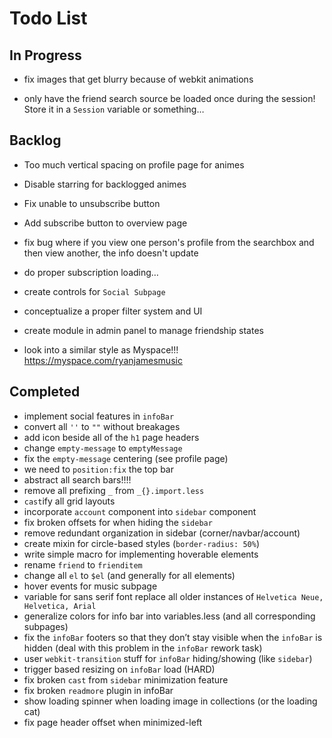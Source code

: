 # Todo List

## In Progress
- fix images that get blurry because of webkit animations

- only have the friend search source be loaded once during the session! Store it in a `Session` variable or something…

## Backlog
- Too much vertical spacing on profile page for animes
- Disable starring for backlogged animes
- Fix unable to unsubscribe button
- Add subscribe button to overview page

- fix bug where if you view one person's profile from the searchbox and then view another, the info doesn't update
- do proper subscription loading…
- create controls for `Social Subpage`
- conceptualize a proper filter system and UI
- create module in admin panel to manage friendship states

- look into a similar style as Myspace!!! https://myspace.com/ryanjamesmusic

## Completed
- implement social features in `infoBar`
- convert all `''` to `""` without breakages
- add icon beside all of the `h1` page headers
- change `empty-message` to `emptyMessage`
- fix the `empty-message` centering (see profile page)
- we need to `position:fix` the top bar
- abstract all search bars!!!!
- remove all prefixing `_` from `_{}.import.less`
- `cast`ify all grid layouts
- incorporate `account` component into `sidebar` component
- fix broken offsets for when hiding the `sidebar`
- remove redundant organization in sidebar (corner/navbar/account)
- create mixin for circle-based styles (`border-radius: 50%`)
- write simple macro for implementing hoverable elements
- rename `friend` to `frienditem`
- change all `el` to `$el` (and generally for all elements)
- hover events for music subpage
- variable for sans serif font replace all older instances of `Helvetica Neue, Helvetica, Arial`
- generalize colors for info bar into variables.less (and all corresponding subpages)
- fix the `infoBar` footers so that they don’t stay visible when the `infoBar` is hidden (deal with this problem in the `infoBar` rework task)
- user `webkit-transition` stuff for `infoBar` hiding/showing (like `sidebar`)
- trigger based resizing on `infoBar` load (HARD)
- fix broken `cast` from `sidebar` minimization feature
- fix broken `readmore` plugin in infoBar
- show loading spinner when loading image in collections (or the loading cat)
- fix page header offset when minimized-left
